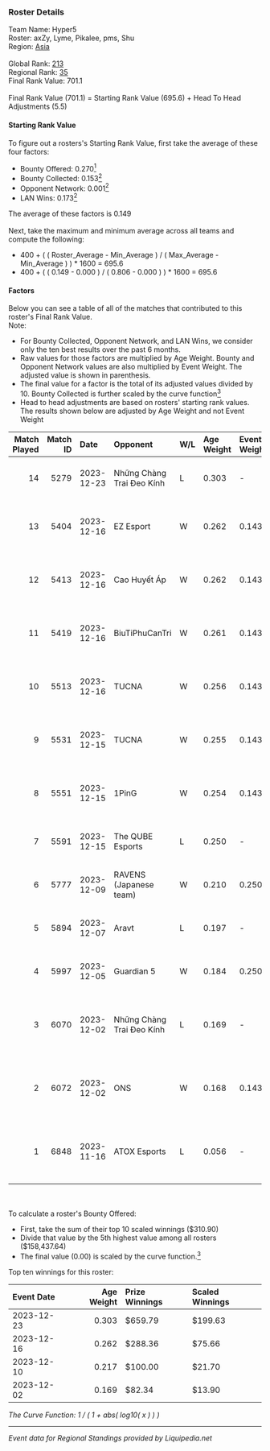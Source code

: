 ### Roster Details<br />
Team Name: Hyper5<br />
Roster: axZy, Lyme, Pikalee, pms, Shu<br />
Region: [Asia]( ../standings_asia.md)<br />
<br />
Global Rank: [213](../standings_global.md)<br />
Regional Rank: [35]( ../standings_asia.md)<br />
Final Rank Value:  701.1<br />
<br />
Final Rank Value (701.1) = Starting Rank Value (695.6) + Head To Head Adjustments (5.5)<br />

#### Starting Rank Value<br />
To figure out a rosters's Starting Rank Value, first take the average of these four factors:<br />
- Bounty Offered: 0.270[<sup>1</sup>](#table2)
- Bounty Collected: 0.153[<sup>2</sup>](#table1)
- Opponent Network: 0.001[<sup>2</sup>](#table1)
- LAN Wins: 0.173[<sup>2</sup>](#table1)

The average of these factors is 0.149<br />
<br />
Next, take the maximum and minimum average across all teams and compute the following:<br />
- 400 + ( ( Roster_Average - Min_Average ) / ( Max_Average - Min_Average ) ) * 1600 = 695.6
- 400 + ( ( 0.149 - 0.000 ) / ( 0.806 - 0.000 ) ) * 1600 = 695.6


#### Factors<br />
Below you can see a table of all of the matches that contributed to this roster's Final Rank Value.<br />
Note:<br />

- For Bounty Collected, Opponent Network, and LAN Wins, we consider only the ten best results over the past 6 months.
- Raw values for those factors are multiplied by Age Weight. Bounty and Opponent Network values are also multiplied by Event Weight. The adjusted value is shown in parenthesis.
- The final value for a factor is the total of its adjusted values divided by 10. Bounty Collected is further scaled by the curve function[<sup>3</sup>](#curveFunction)
- Head to head adjustments are based on rosters' starting rank values. The results shown below are adjusted by Age Weight and not Event Weight
<span id="table1"></span><br />


| Match Played | Match ID | Date       | Opponent                  | W/L | Age Weight | Event Weight | Bounty Collected | Opponent Network | LAN Wins      | H2H Adj. | Roster                               |
| -: | -: | :- | :- | :- | :- | :- | :- | :- | :- | -: | :- |
|           14 |     5279 | 2023-12-23 | Những Chàng Trai Đeo Kính | L   | 0.303      | -            | -                | -                | -             |    -4.25 | axZy, Lyme, Pikalee, pms, Shu        |
|           13 |     5404 | 2023-12-16 | EZ Esport                 | W   | 0.262      | 0.143        | 0.000 (0.000)    | 0.045 (0.002)    | true (0.262)  |     3.74 | Lyme, Pikalee, pms, Richard, Shu     |
|           12 |     5413 | 2023-12-16 | Cao Huyết Áp              | W   | 0.262      | 0.143        | 0.000 (0.000)    | 0.027 (0.001)    | true (0.262)  |     3.42 | Lyme, Pikalee, pms, Richard, Shu     |
|           11 |     5419 | 2023-12-16 | BiuTiPhuCanTri            | W   | 0.261      | 0.143        | 0.000 (0.000)    | 0.009 (0.000)    | true (0.261)  |     3.08 | Lyme, Pikalee, pms, Richard, Shu     |
|           10 |     5513 | 2023-12-16 | TUCNA                     | W   | 0.256      | 0.143        | 0.000 (0.000)    | 0.018 (0.001)    | true (0.256)  |     2.23 | Lyme, Pikalee, pms, Richard, Shu     |
|            9 |     5531 | 2023-12-15 | TUCNA                     | W   | 0.255      | 0.143        | 0.000 (0.000)    | 0.018 (0.001)    | true (0.255)  |     2.24 | Lyme, Pikalee, pms, Richard, Shu     |
|            8 |     5551 | 2023-12-15 | 1PinG                     | W   | 0.254      | 0.143        | 0.000 (0.000)    | 0.009 (0.000)    | true (0.254)  |     1.41 | Lyme, Pikalee, pms, Richard, Shu     |
|            7 |     5591 | 2023-12-15 | The QUBE Esports          | L   | 0.250      | -            | -                | -                | -             |    -2.84 | Guckj, Lyme, Pikalee, pms, Shu       |
|            6 |     5777 | 2023-12-09 | RAVENS (Japanese team)    | W   | 0.210      | 0.250        | 0.000 (0.000)    | 0.007 (0.000)    | false (0.000) |     1.10 | Guckj, Lyme, Pikalee, pms, Shu       |
|            5 |     5894 | 2023-12-07 | Aravt                     | L   | 0.197      | -            | -                | -                | -             |    -4.29 | Guckj, Lyme, Pikalee, pms, Shu       |
|            4 |     5997 | 2023-12-05 | Guardian 5                | W   | 0.184      | 0.250        | 0.000 (0.000)    | 0.000 (0.000)    | false (0.000) |     0.93 | Guckj, Lyme, Pikalee, pms, Shu       |
|            3 |     6070 | 2023-12-02 | Những Chàng Trai Đeo Kính | L   | 0.169      | -            | -                | -                | -             |    -2.41 | Lyme, Pikalee, pms, Shu, Soncam-1603 |
|            2 |     6072 | 2023-12-02 | ONS                       | W   | 0.168      | 0.143        | 0.000 (0.000)    | 0.000 (0.000)    | false (0.000) |     1.28 | Lyme, Pikalee, pms, Shu, Soncam-1603 |
|            1 |     6848 | 2023-11-16 | ATOX Esports              | L   | 0.056      | -            | -                | -                | -             |    -0.17 | Lyme, Pikalee, Pms, Shu, Soncam-1603 |

<br />
<span id="table2"></span><br />
To calculate a roster's Bounty Offered:<br />

- First, take the sum of their top 10 scaled winnings ($310.90)
- Divide that value by the 5th highest value among all rosters ($158,437.64)
- The final value (0.00) is scaled by the curve function.[<sup>3</sup>](#curveFunction)

Top ten winnings for this roster:<br />

| Event Date | Age Weight | Prize Winnings | Scaled Winnings |
| :- | -: | :- | :- |
| 2023-12-23 |      0.303 | $659.79        | $199.63         |
| 2023-12-16 |      0.262 | $288.36        | $75.66          |
| 2023-12-10 |      0.217 | $100.00        | $21.70          |
| 2023-12-02 |      0.169 | $82.34         | $13.90          |


<span id="curveFunction"></span>_The Curve Function: 1 / ( 1 + abs( log10( x ) ) )_<br />

---
_Event data for Regional Standings provided by Liquipedia.net_<br />
